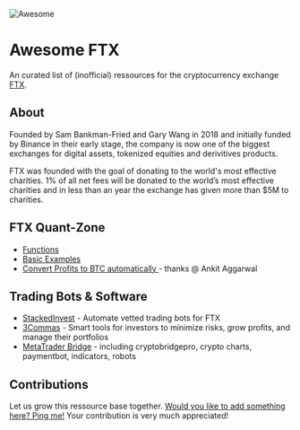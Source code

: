 ![Awesome](https://i.imgur.com/jlnBpjm.png?1)

# Awesome FTX

An curated list of (inofficial) ressources for the cryptocurrency exchange [FTX](https://ftx.com/#a=1831381).

## About

Founded by Sam Bankman-Fried and Gary Wang in 2018 and initially funded by Binance in their early stage, the company is now one of the biggest exchanges for digital assets, tokenized equities and derivitives products.

FTX was founded with the goal of donating to the world's most effective charities. 1% of all net fees will be donated to the world’s most effective charities and in less than an year the exchange has given more than $5M to charities.

## FTX Quant-Zone

* [Functions](https://help.ftx.com/hc/en-us/articles/360041935611-Quant-Zone-Rules-Examples)
* [Basic Examples](https://help.ftx.com/hc/en-us/articles/360041935611-Quant-Zone-Rules-Examples)
* [Convert Profits to BTC automatically ](https://medium.com/coinmonks/how-bitcoin-amplifies-compounding-bd7fddf66835) - thanks @ Ankit Aggarwal

<a name="#github-frameworks" />

## Trading Bots & Software

* [StackedInvest](https://stackedinvest.com?via=ftx) - Automate vetted trading bots for FTX
* [3Commas](https://3commas.io/?c=ftx) - Smart tools for investors to minimize risks, grow profits, and manage their portfolios
* [MetaTrader Bridge](https://github.com/TradingToolCrypto/MT5-TradingToolCrypto) - including cryptobridgepro, crypto charts, paymentbot, indicators, robots

## Contributions

Let us grow this ressource base together. [Would you like to add something here? Ping me!](https://t.me/nomad5am)
Your contribution is very much appreciated!
